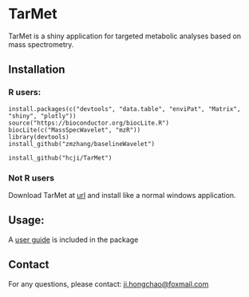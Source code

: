 # TarMet
TarMet is a shiny application for targeted metabolic analyses based on mass spectrometry.

## Installation  

### R users:

	install.packages(c("devtools", "data.table", "enviPat", "Matrix", "shiny", "plotly"))
	source("https://bioconductor.org/biocLite.R")
    biocLite(c("MassSpecWavelet", "mzR"))
	library(devtools)
	install_github("zmzhang/baselineWavelet")

	install_github("hcji/TarMet")
	
### Not R users
Download TarMet at [url](https://www.researchgate.net/profile/Hongchao_Ji/publication/322061960_Setup_file_of_TarMet_software/data/5a41a79f0f7e9ba868a19a58/setup-TarMet.7z) and install like a normal windows application.

## Usage:
  A [user guide](https://github.com/hcji/TarMet/blob/master/inst/TarMet.pdf) is included in the package	

## Contact
  For any questions, please contact:  ji.hongchao@foxmail.com